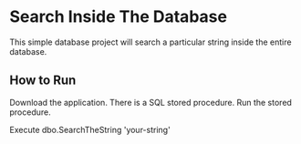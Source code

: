 # Search Inside The Database
This simple database project will search a particular string inside the entire database. 

## How to Run
Download the application. There is a SQL stored procedure. Run the stored procedure.

Execute dbo.SearchTheString 'your-string'


